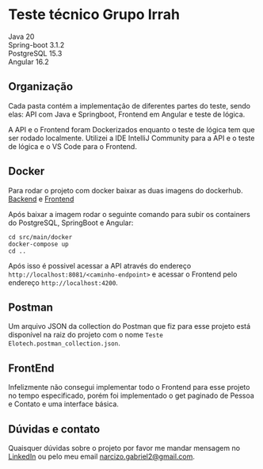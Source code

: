 # Teste técnico Grupo Irrah

Java 20\
Spring-boot 3.1.2\
PostgreSQL 15.3\
Angular 16.2

## Organização
Cada pasta contém a implementação de diferentes partes do teste, sendo elas: API com Java e Springboot, 
Frontend em Angular e teste de lógica.

A API e o Frontend foram Dockerizados enquanto o teste de lógica tem que ser rodado localmente.
Utilizei a IDE IntelliJ Community para a API e o teste de lógica e o VS Code para o Frontend.

## Docker

Para rodar o projeto com docker baixar as duas imagens do dockerhub.
[Backend](https://hub.docker.com/repository/docker/narcizo/teste_elotech_api_img/general) e
[Frontend](https://hub.docker.com/repository/docker/narcizo/teste_elotech_frontend_img/general)

Após baixar a imagem rodar o seguinte comando para subir os containers do PostgreSQL, SpringBoot e Angular:
```
cd src/main/docker
docker-compose up
cd ..
```

Após isso é possivel acessar a API através do endereço ```http://localhost:8081/<caminho-endpoint>``` e
acessar o Frontend pelo endereço ```http://localhost:4200```.

## Postman
Um arquivo JSON da collection do Postman que fiz para esse projeto está disponível na raiz do projeto com o nome
```Teste Elotech.postman_collection.json```.

## FrontEnd
Infelizmente não consegui implementar todo o Frontend para esse projeto no tempo
especificado, porém foi implementado o get paginado de Pessoa e Contato e uma interface básica.

## Dúvidas e contato
Quaisquer dúvidas sobre o projeto por favor me mandar mensagem no [LinkedIn](https://www.linkedin.com/in/narcizog/)
ou pelo meu email narcizo.gabriel2@gmail.com.